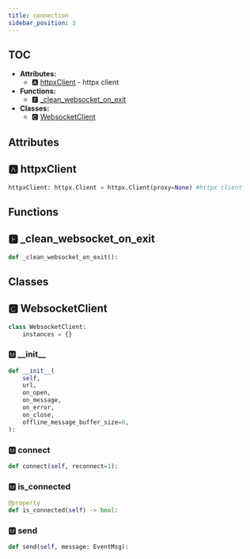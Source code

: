 ```yaml
---
title: connection
sidebar_position: 3
---
```


## TOC

- **Attributes:**
  - 🅰 [httpxClient](#🅰-httpxclient) - httpx client
- **Functions:**
  - 🅵 [\_clean\_websocket\_on\_exit](#🅵-_clean_websocket_on_exit)
- **Classes:**
  - 🅲 [WebsocketClient](#🅲-websocketclient)

## Attributes

## 🅰 httpxClient

```python
httpxClient: httpx.Client = httpx.Client(proxy=None) #httpx client
```


## Functions

## 🅵 \_clean\_websocket\_on\_exit

```python
def _clean_websocket_on_exit():
```

## Classes

## 🅲 WebsocketClient

```python
class WebsocketClient:
    instances = {}
```


### 🅼 \_\_init\_\_

```python
def __init__(
    self,
    url,
    on_open,
    on_message,
    on_error,
    on_close,
    offline_message_buffer_size=0,
):
```
### 🅼 connect

```python
def connect(self, reconnect=1):
```
### 🅼 is\_connected

```python
@property
def is_connected(self) -> bool:
```
### 🅼 send

```python
def send(self, message: EventMsg):
```
